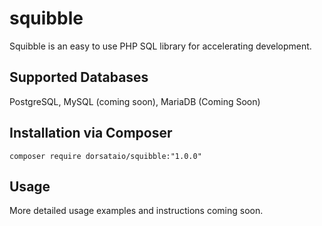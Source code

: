 # squibble
Squibble is an easy to use PHP SQL library for accelerating development.
## Supported Databases
PostgreSQL, MySQL (coming soon), MariaDB (Coming Soon)
## Installation via Composer
```
composer require dorsataio/squibble:"1.0.0"
```
## Usage
More detailed usage examples and instructions coming soon.
